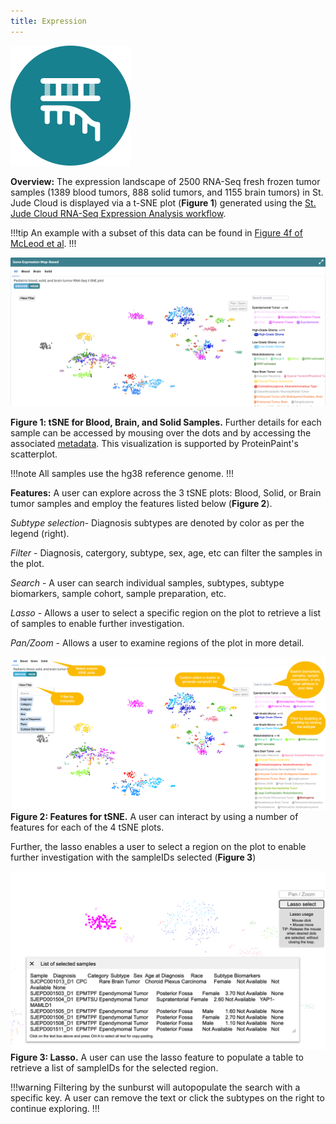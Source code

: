 ```yaml
---
title: Expression
---
```


![Expression](./expression.svg)

**Overview:** The expression landscape of 2500 RNA-Seq fresh frozen tumor samples (1389 blood tumors, 888 solid tumors, and 1155 brain tumors) in St. Jude Cloud is displayed via a t-SNE plot (**Figure 1**) generated using the [St. Jude Cloud RNA-Seq Expression Analysis workflow](https://platform.stjude.cloud/workflows/rnaseq-expression-classification). 

!!!tip
An example with a subset of this data can be found in [Figure 4f of McLeod et al](https://cancerdiscovery.aacrjournals.org/content/11/5/1082.long).
!!!

![](./tSNE.png)

**Figure 1: tSNE for Blood, Brain, and Solid Samples.** Further details for each sample can be accessed by mousing over the dots and by accessing the associated [metadata](https://platform.stjude.cloud/api/v1/manifest). This visualization is supported by ProteinPaint's scatterplot.

!!!note
All samples use the hg38 reference genome.
!!!

**Features:**
A user can explore across the 3 tSNE plots: Blood, Solid, or Brain tumor samples and employ the features listed below (**Figure 2**). 

*Subtype selection*- Diagnosis subtypes are denoted by color as per the legend (right).

*Filter* - Diagnosis, catergory, subtype, sex, age, etc can filter the samples in the plot.

*Search* - A user can search individual samples, subtypes, subtype biomarkers, sample cohort, sample preparation, etc.

*Lasso* - Allows a user to select a specific region on the plot to retrieve a list of samples to enable further investigation.

*Pan/Zoom* - Allows a user to examine regions of the plot in more detail.

![](./tsne_explained.png)
**Figure 2: Features for tSNE.** A user can interact by using a number of features for each of the 4 tSNE plots. 

Further, the lasso enables a user to select a region on the plot to enable further investigation with the sampleIDs selected (**Figure 3**)

![](./lasso.png)
**Figure 3: Lasso.** A user can use the lasso feature to populate a table to retrieve a list of sampleIDs for the selected region.

!!!warning
Filtering by the sunburst will autopopulate the search with a specific key. A user can remove the text or click the subtypes on the right to continue exploring.
!!!
